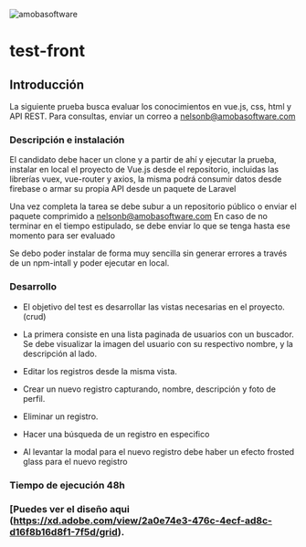 ![amobasoftware](https://amobasoftware.com/img/logo.png)

# test-front

## Introducción
La siguiente prueba busca evaluar los conocimientos en vue.js, css, html y API REST. Para consultas, enviar un correo a nelsonb@amobasoftware.com

### Descripción e instalación

El candidato debe hacer un clone y a partir de ahí y ejecutar la prueba, instalar en local el proyecto de Vue.js  desde el repositorio, incluidas las librerías vuex,  vue-router y axios,  la misma podrá consumir datos desde firebase o armar su propia API desde un paquete de Laravel 

Una vez completa la tarea se debe subur a un repositorio público o enviar el paquete comprimido a  nelsonb@amobasoftware.com
En caso de no terminar en el tiempo estipulado, se debe enviar lo que se tenga hasta ese momento para ser evaluado

Se debo poder instalar de forma muy sencilla sin generar errores a través de un npm-intall y poder ejecutar en local.

### Desarrollo
* El objetivo del test es desarrollar las vistas necesarias en el proyecto. (crud)

* La primera consiste en una lista paginada de usuarios con un buscador. Se debe visualizar la imagen del usuario con su respectivo nombre, y la descripción al lado.

* Editar los registros desde la misma vista.

* Crear  un nuevo registro capturando, nombre, descripción y foto de perfil.

* Eliminar  un registro.

* Hacer una búsqueda de un registro en especifico 

* Al levantar la modal para el nuevo registro debe haber un efecto frosted glass  para el nuevo registro

### Tiempo de ejecución 48h 


### [Puedes ver el diseño aqui (https://xd.adobe.com/view/2a0e74e3-476c-4ecf-ad8c-d16f8b16d8f1-7f5d/grid).
